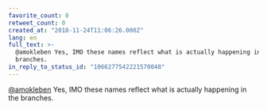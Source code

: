 ```yaml
---
favorite_count: 0
retweet_count: 0
created_at: "2018-11-24T11:06:26.000Z"
lang: en
full_text: >-
  @amokleben Yes, IMO these names reflect what is actually happening in the
  branches.
in_reply_to_status_id: "1066277542221570048"
---
```


[@amokleben](https://twitter.com/amokleben) Yes, IMO these names reflect what is
actually happening in the branches.
